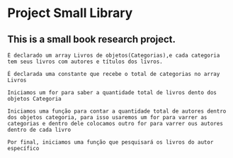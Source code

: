 # Project Small Library

## This is a small book research project.

    É declarado um array Livros de objetos(Categorias),e cada categoria tem seus livros com autores e títulos dos livros.

    É declarada uma constante que recebe o total de categorias no array Livros

    Iniciamos um for para saber a quantidade total de livros dento dos objetos Categoria

    Iniciamos uma função para contar a quantidade total de autores dentro dos objetos categoria, para isso usaremos um for para varrer as categorias e dentro dele colocamos outro for para varrer ous autores dentro de cada livro

    Por final, iniciamos uma função que pesquisará os livros do autor específico